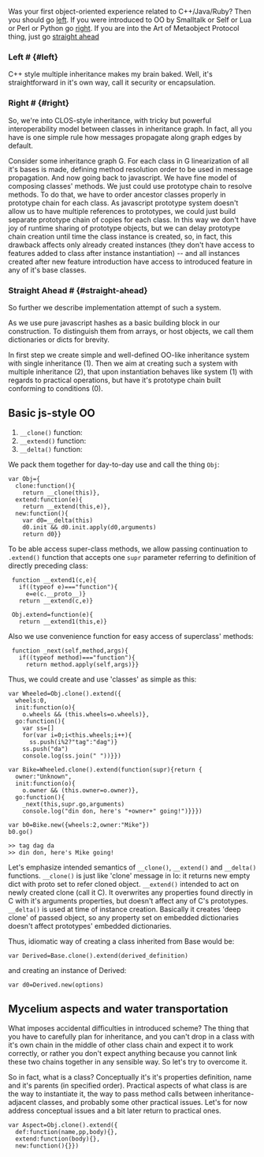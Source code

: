 <link rel="stylesheet" href="/css/markdown.css"></link>

Was your first object-oriented experience related to C++/Java/Ruby? Then
you should go [left](#left). If you were introduced to OO by
Smalltalk or Self or Lua or Perl or Python go [right](#right). If you are into the
Art of Metaobject Protocol thing, just go [straight ahead](#straight-ahead)

### Left # {#left}

C++ style multiple inheritance makes my brain baked. Well, it's
straightforward in it's own way, call it security or encapsulation.

### Right # {#right}

So, we're into CLOS-style inheritance, with tricky but powerful
interoperability model between classes in inheritance graph. In fact, all
you have is one simple rule how messages propagate along graph edges
by default.

Consider some inheritance graph G. For each class in G linearization
of all it's bases is made, defining method resolution order to be used
in message propagation. And now going back to javascript. We have fine
model of composing classes' methods. We just could use prototype chain
to resolve methods. To do that, we have to order ancestor classes
properly in prototype chain for each class. As javascript prototype
system doesn't allow us to have multiple references to prototypes, we
could just build separate prototype chain of copies for each class. In
this way we don't have joy of runtime sharing of prototype objects,
but we can delay prototype chain creation until time the class
instance is created, so, in fact, this drawback affects only already
created instances (they don't have access to features added to class
after instance instantiation) -- and all instances created after
new feature introduction have access to introduced feature in any of
it's base classes.

### Straight Ahead # {#straight-ahead}

So further we describe implementation attempt of such a system.

As we use pure javascript hashes as a basic building block in our
construction. To distinguish them from arrays, or host objects, we
call them dictionaries or dicts for brevity.

In first step we create simple and well-defined OO-like inheritance
system with single inheritance (1). Then we aim at creating such a
system with multiple inheritance (2), that upon instantiation behaves
like system (1) with regards to practical operations, but have it's
prototype chain built conforming to conditions (0).

## Basic js-style OO

1. `__clone()` function:
2. `__extend()` function:
3. `__delta()` function:

We pack them together for day-to-day use and call the thing `Obj`:

    var Obj={
      clone:function(){
        return __clone(this)},
      extend:function(e){
        return __extend(this,e)},
      new:function(){
        var d0=__delta(this)
        d0.init && d0.init.apply(d0,arguments)
        return d0}}


To be able access super-class methods, we allow passing continuation
to `.extend()` function that accepts one `supr` parameter referring to
definition of directly preceding class:

     function __extend1(c,e){
       if((typeof e)==="function"){
         e=e(c.__proto__)}
       return __extend(c,e)}

     Obj.extend=function(e){
       return __extend1(this,e)}

Also we use convenience function for easy access of superclass' methods:

     function _next(self,method,args){
       if((typeof method)==="function"){
         return method.apply(self,args)}}


Thus, we could create and use 'classes' as simple as this:

    var Wheeled=Obj.clone().extend({
      wheels:0,
      init:function(o){
        o.wheels && (this.wheels=o.wheels)},
      go:function(){
        var ss=[]
        for(var i=0;i<this.wheels;i++){
          ss.push(i%2?"tag":"dag")}
        ss.push("da")
        console.log(ss.join(" "))}})

    var Bike=Wheeled.clone().extend(function(supr){return {
      owner:"Unknown",
      init:function(o){
        o.owner && (this.owner=o.owner)},
      go:function(){
        _next(this,supr.go,arguments)
        console.log("din don, here's "+owner+" going!")}}})

    var b0=Bike.new({wheels:2,owner:"Mike"})
    b0.go()

    >> tag dag da
    >> din don, here's Mike going!

Let's emphasize intended semantics of `__clone()`, `__extend()` and
`__delta()` functions. `__clone()` is just like 'clone' message in Io: it returns new empty
dict with proto set to refer cloned object. `__extend()` intended to
act on newly created clone (call it C). It overwrites any properties
found directly in C with it's arguments properties, but doesn't affect
any of C's prototypes. `__delta()` is used at time of instance
creation. Basically it creates 'deep clone' of passed object, so any
property set on embedded dictionaries doesn't affect prototypes' embedded
dictionaries.

Thus, idiomatic way of creating a class
inherited from Base would be:

    var Derived=Base.clone().extend(derived_definition)
    
and creating an instance of Derived:

    var d0=Derived.new(options)

## Mycelium aspects and water transportation

What imposes accidental difficulties in introduced scheme? The thing
that you have to carefully plan for inheritance, and you can't drop in
a class with it's own chain in the middle of other class chain and
expect it to work correctly, or rather you don't
expect anything because you cannot link these two chains together in
any sensible way. So let's try to overcome it.

So in fact, what is a class? Conceptually it's it's properties definition,
name and it's parents (in specified order). Practical aspects of
what class is are the way to instantiate it, the way to pass method
calls between inheritance-adjacent classes, and probably some other
practical issues. Let's for now address conceptual issues and a bit
later return to practical ones. 

    var Aspect=Obj.clone().extend({
      def:function(name,pp,body){},
      extend:function(body){},
      new:function(){}})



<!--  LocalWords:  linearization javascript runtime Lua CLOS dicts OO js
 -->
<!--  LocalWords:  Mycelium
 -->
